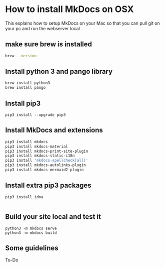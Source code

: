 # How to install MkDocs on OSX

This explains how to setup MkDocs on your Mac so that you can pull git on your pc and run the webserver local

## make sure brew is installed

```zsh
brew --version
```

## Install python 3 and pango library

```zsh
brew install python3
brew install pango
```

## Install pip3

```
pip3 install --upgrade pip3
```

## Install MkDocs and extensions

```bash
pip3 install mkdocs
pip3 install mkdocs-material
pip3 install mkdocs-print-site-plugin
pip3 install mkdocs-static-i18n
pip3 install 'mkdocs-spellcheck[all]'
pip3 install mkdocs-autolinks-plugin
pip3 install mkdocs-mermaid2-plugin
```

## Install extra pip3 packages

```
pip3 install idna
```

```

```

## Build your site local and test it

```
python3 -m mkdocs serve
python3 -m mkdocs build
```

## Some guidelines

To-Do

